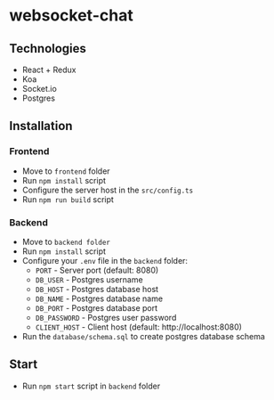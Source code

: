 # websocket-chat #
## Technologies ##
* React + Redux
* Koa
* Socket.io
* Postgres

## Installation ##

### Frontend
* Move to `frontend` folder
* Run `npm install` script
* Configure the server host in the `src/config.ts`
* Run `npm run build` script

### Backend
* Move to `backend folder`
* Run `npm install` script
* Configure your `.env` file in the `backend` folder:
  * `PORT` - Server port (default: 8080)
  * `DB_USER` - Postgres username
  * `DB_HOST` - Postgres database host
  * `DB_NAME` - Postgres database name
  * `DB_PORT` - Postgres database port
  * `DB_PASSWORD` - Postgres user password
  * `CLIENT_HOST` - Client host (default: http://localhost:8080) 
* Run the `database/schema.sql` to create postgres database schema

## Start
* Run `npm start` script in `backend` folder
